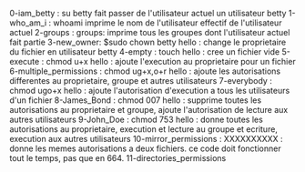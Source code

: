 0-iam_betty : su betty fait passer de l'utilisateur actuel  un utilisateur betty
1-who_am_i : whoami imprime le nom de l'utilisateur effectif de l'utilisateur actuel
2-groups : groups: imprime tous les groupes dont l'utilisateur actuel fait partie
3-new_owner: $sudo chown betty hello : change le proprietaire du fichier en utilisateur betty
4-empty : touch hello : cree un fichier vide
5-execute : chmod u+x hello : ajoute l'execution au proprietaire pour un fichier
6-multiple_permissions : chmod ug+x,o+r hello : ajoute les autorisations differentes au proprietaire, groupe et autres utilisateurs
7-everybody : chmod ugo+x hello : ajoute l'autorisation d'execution a tous les utilisateurs d'un fichier
8-James_Bond : chmod 007 hello : supprime toutes les autorisations au proprietaire et groupe, ajoute l'autorisation de lecture aux autres utilisateurs
9-John_Doe : chmod 753 hello : donne toutes les autorisations au proprietaire, execution et lecture au groupe et ecriture, execution aux autres utilisateurs
10-mirror_permissions : XXXXXXXXXX :  donne les memes autorisations a deux fichiers. ce code doit fonctionner tout le temps, pas que en 664.
11-directories_permissions